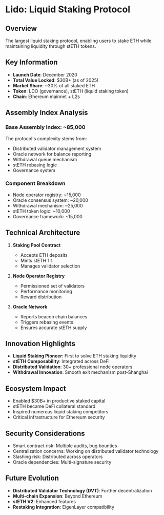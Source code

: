 # Lido: Liquid Staking Protocol

## Overview
The largest liquid staking protocol, enabling users to stake ETH while maintaining liquidity through stETH tokens.

## Key Information
- **Launch Date**: December 2020
- **Total Value Locked**: $30B+ (as of 2025)
- **Market Share**: ~30% of all staked ETH
- **Token**: LDO (governance), stETH (liquid staking token)
- **Chain**: Ethereum mainnet + L2s

## Assembly Index Analysis

### Base Assembly Index: ~85,000
The protocol's complexity stems from:
- Distributed validator management system
- Oracle network for balance reporting
- Withdrawal queue mechanism
- stETH rebasing logic
- Governance system

### Component Breakdown
- Node operator registry: ~15,000
- Oracle consensus system: ~20,000
- Withdrawal mechanism: ~25,000
- stETH token logic: ~10,000
- Governance framework: ~15,000

## Technical Architecture
1. **Staking Pool Contract**
   - Accepts ETH deposits
   - Mints stETH 1:1
   - Manages validator selection

2. **Node Operator Registry**
   - Permissioned set of validators
   - Performance monitoring
   - Reward distribution

3. **Oracle Network**
   - Reports beacon chain balances
   - Triggers rebasing events
   - Ensures accurate stETH supply

## Innovation Highlights
- **Liquid Staking Pioneer**: First to solve ETH staking liquidity
- **stETH Composability**: Integrated across DeFi
- **Distributed Validation**: 30+ professional node operators
- **Withdrawal Innovation**: Smooth exit mechanism post-Shanghai

## Ecosystem Impact
- Enabled $30B+ in productive staked capital
- stETH became DeFi collateral standard
- Inspired numerous liquid staking competitors
- Critical infrastructure for Ethereum security

## Security Considerations
- Smart contract risk: Multiple audits, bug bounties
- Centralization concerns: Working on distributed validator technology
- Slashing risk: Distributed across operators
- Oracle dependencies: Multi-signature security

## Future Evolution
- **Distributed Validator Technology (DVT)**: Further decentralization
- **Multi-chain Expansion**: Beyond Ethereum
- **stETH V2**: Enhanced features
- **Restaking Integration**: EigenLayer compatibility